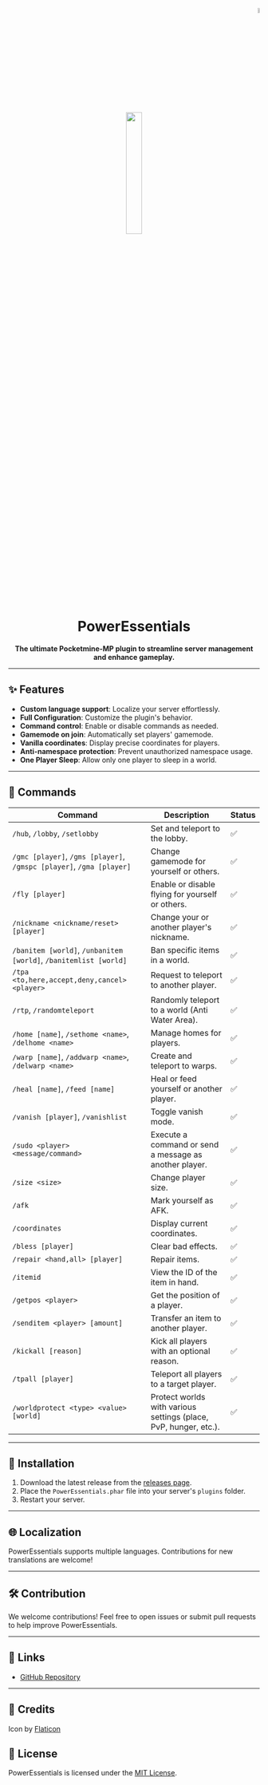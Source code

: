 <p align="right">
  <img src="https://raw.githubusercontent.com/angga7togk/PowerEssentials/refs/heads/main/img/indonesia.png" width="5%">
</p>

<p align="center">
  <a href="https://powernukkitx.com">
    <img src="https://raw.githubusercontent.com/angga7togk/PowerEssentials/refs/heads/main/icon.png" width="25%">
  </a>
</p>

<h1 align="center">PowerEssentials</h1>
<p align="center"><strong>The ultimate Pocketmine-MP plugin to streamline server management and enhance gameplay.</strong></p>

---

## ✨ Features

- **Custom language support**: Localize your server effortlessly.
- **Full Configuration**: Customize the plugin's behavior.
- **Command control**: Enable or disable commands as needed.
- **Gamemode on join**: Automatically set players' gamemode.
- **Vanilla coordinates**: Display precise coordinates for players.
- **Anti-namespace protection**: Prevent unauthorized namespace usage.
- **One Player Sleep**: Allow only one player to sleep in a world.

---

## 📜 Commands

| Command                                                              | Description                                                      | Status |
| -------------------------------------------------------------------- | ---------------------------------------------------------------- | ------ |
| `/hub`, `/lobby`, `/setlobby`                                        | Set and teleport to the lobby.                                   | ✅     |
| `/gmc [player]`, `/gms [player]`, `/gmspc [player]`, `/gma [player]` | Change gamemode for yourself or others.                          | ✅     |
| `/fly [player]`                                                      | Enable or disable flying for yourself or others.                 | ✅     |
| `/nickname <nickname/reset> [player]`                                | Change your or another player's nickname.                        | ✅     |
| `/banitem [world]`, `/unbanitem [world]`, `/banitemlist [world]`     | Ban specific items in a world.                                   | ✅     |
| `/tpa <to,here,accept,deny,cancel> <player>`                         | Request to teleport to another player.                           | ✅     |
| `/rtp`, `/randomteleport`                                            | Randomly teleport to a world (Anti Water Area).                  | ✅     |
| `/home [name]`, `/sethome <name>`, `/delhome <name>`                 | Manage homes for players.                                        | ✅     |
| `/warp [name]`, `/addwarp <name>`, `/delwarp <name>`                 | Create and teleport to warps.                                    | ✅     |
| `/heal [name]`, `/feed [name]`                                       | Heal or feed yourself or another player.                         | ✅     |
| `/vanish [player]`, `/vanishlist`                                    | Toggle vanish mode.                                              | ✅     |
| `/sudo <player> <message/command>`                                   | Execute a command or send a message as another player.           | ✅     |
| `/size <size>`                                                       | Change player size.                                              | ✅     |
| `/afk`                                                               | Mark yourself as AFK.                                            | ✅     |
| `/coordinates`                                                       | Display current coordinates.                                     | ✅     |
| `/bless [player]`                                                    | Clear bad effects.                                               | ✅     |
| `/repair <hand,all> [player]`                                        | Repair items.                                                    | ✅     |
| `/itemid`                                                            | View the ID of the item in hand.                                 | ✅     |
| `/getpos <player>`                                                   | Get the position of a player.                                    | ✅     |
| `/senditem <player> [amount]`                                        | Transfer an item to another player.                              | ✅     |
| `/kickall [reason]`                                                  | Kick all players with an optional reason.                        | ✅     |
| `/tpall [player]`                                                    | Teleport all players to a target player.                         | ✅     |
| `/worldprotect <type> <value> [world]`                               | Protect worlds with various settings (place, PvP, hunger, etc.). | ✅     |

---

## 📂 Installation

1. Download the latest release from the [releases page](https://github.com/angga7togk/PowerEssentials/releases).
2. Place the `PowerEssentials.phar` file into your server's `plugins` folder.
3. Restart your server.

---

## 🌐 Localization

PowerEssentials supports multiple languages. Contributions for new translations are welcome!

---

## 🛠️ Contribution

We welcome contributions! Feel free to open issues or submit pull requests to help improve PowerEssentials.

---

## 🔗 Links

- [GitHub Repository](https://github.com/angga7togk/PowerEssentials)

---

## 📜 Credits

Icon by [Flaticon](https://www.flaticon.com/)

## 📜 License

PowerEssentials is licensed under the [MIT License](https://github.com/angga7togk/PowerEssentials/blob/main/LICENSES).
